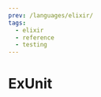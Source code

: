 ```yaml
---
prev: /languages/elixir/
tags:
  - elixir
  - reference
  - testing
---
```


# ExUnit

<!--
TODO: Finish this reference
TODO: Add tutorial and link to it
TODO: Add any recipes and link to them
-->
